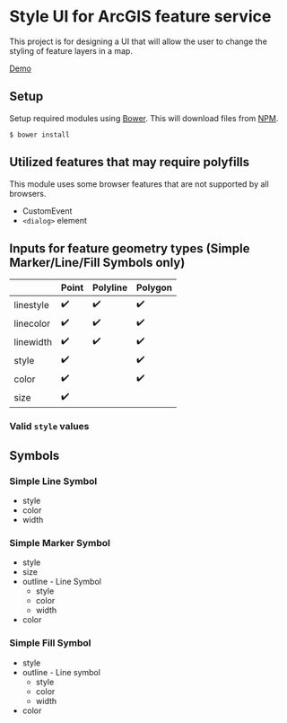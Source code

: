 ﻿Style UI for ArcGIS feature service
===================================

This project is for designing a UI that will allow the user to change the styling of feature layers in a map.

[Demo](http://wsdot-gis.github.io/arcgis-style-ui/)

## Setup ##

Setup required modules using [Bower]. This will download files from [NPM].

    $ bower install

## Utilized features that may require polyfills ##

This module uses some browser features that are not supported by all browsers.

* CustomEvent
* `<dialog>` element

## Inputs for feature geometry types (Simple Marker/Line/Fill Symbols only) ##

<!-- Table is Github-flavored markdown markup -->

|         |Point             |Polyline          |Polygon           |
|---------|------------------|------------------|------------------|
|linestyle|:heavy_check_mark:|:heavy_check_mark:|:heavy_check_mark:|
|linecolor|:heavy_check_mark:|:heavy_check_mark:|:heavy_check_mark:|
|linewidth|:heavy_check_mark:|:heavy_check_mark:|:heavy_check_mark:|
|style    |:heavy_check_mark:|                  |:heavy_check_mark:|
|color    |:heavy_check_mark:|                  |:heavy_check_mark:|
|size     |:heavy_check_mark:|                  |                  |

### Valid `style` values ###



## Symbols ##

### Simple Line Symbol ###

* style
* color
* width

### Simple Marker Symbol ###

* style
* size
* outline - Line Symbol
    * style
    * color
    * width
* color

### Simple Fill Symbol ###

* style
* outline - Line symbol
    * style
    * color
    * width
* color

[Bower]:http://bower.io
[NPM]:https://www.npmjs.com/